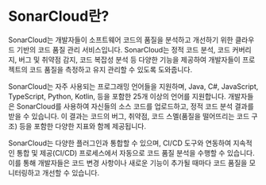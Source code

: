 # SonarCloud란?
SonarCloud는 개발자들이 소프트웨어 코드의 품질을 분석하고 개선하기 위한 클라우드 기반의 코드 품질 관리 서비스입니다. SonarCloud는 정적 코드 분석, 코드 커버리지, 버그 및 취약점 감지, 코드 복잡성 분석 등 다양한 기능을 제공하여 개발자들이 프로젝트의 코드 품질을 측정하고 유지 관리할 수 있도록 도와줍니다.

SonarCloud는 자주 사용되는 프로그래밍 언어들을 지원하며, Java, C#, JavaScript, TypeScript, Python, Kotlin, 등을 포함한 25개 이상의 언어를 지원합니다. 개발자들은 SonarCloud를 사용하여 자신들의 소스 코드를 업로드하고, 정적 코드 분석 결과를 받을 수 있습니다. 이 결과는 코드의 버그, 취약점, 코드 스멜(품질을 떨어뜨리는 코드 구조) 등을 포함한 다양한 지표와 함께 제공됩니다.

SonarCloud는 다양한 플러그인과 통합할 수 있으며, CI/CD 도구와 연동하여 지속적인 통합 및 제공(CI/CD) 프로세스에서 자동으로 코드 품질 분석을 수행할 수 있습니다. 이를 통해 개발자들은 코드 변경 사항이나 새로운 기능이 추가될 때마다 코드 품질을 모니터링하고 개선할 수 있습니다.